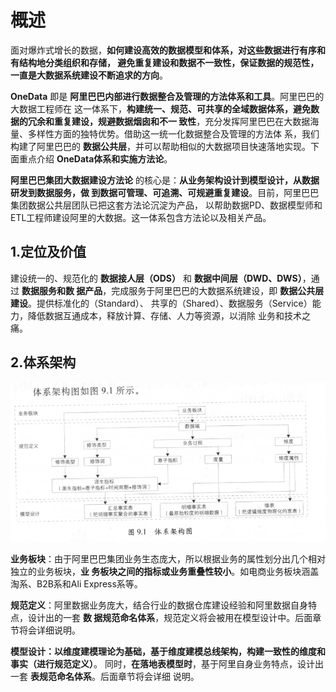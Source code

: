 概述
================================================================================
面对爆炸式增长的数据，**如何建设高效的数据模型和体系，对这些数据进行有序和有结构地分类组织和存储，
避免重复建设和数据不一致性，保证数据的规范性，一直是大数据系统建设不断追求的方向**。

**OneData** 即是 **阿里巴巴内部进行数据整合及管理的方法体系和工具**。阿里巴巴的大数据工程师在
这一体系下，**构建统一、规范、可共享的全域数据体系，避免数据的冗余和重复建设，规避数据烟囱和不一
致性**，充分发挥阿里巴巴在大数据海量、多样性方面的独特优势。借助这一统一化数据整合及管理的方法体
系，我们构建了阿里巴巴的 **数据公共层**，并可以帮助相似的大数据项目快速落地实现。下面重点介绍
**OneData体系和实施方法论**。

**阿里巴巴集团大数据建设方法论** 的核心是：**从业务架构设计到模型设计，从数据研发到数据服务，做
到数据可管理、可追溯、可规避重复建设**。目前，阿里巴巴集团数据公共层团队已把这套方法论沉淀为产品，
以帮助数据PD、数据模型师和ETL工程师建设阿里的大数据。这一体系包含方法论以及相关产品。

## 1.定位及价值
建设统一的、规范化的 **数据接人层（ODS）** 和 **数据中间层（DWD、DWS）**，通过 **数据服务和数
据产品**，完成服务于阿里巴巴的大数据系统建设，即 **数据公共层建设**。提供标准化的（Standard）、
共享的（Shared）、数据服务（Service）能力，降低数据互通成本，释放计算、存储、人力等资源，以消除
业务和技术之痛。

## 2.体系架构

![体系架构](img/1.png)

**业务板块**：由于阿里巴巴集团业务生态庞大，所以根据业务的属性划分出几个相对独立的业务板块，**业
务板块之间的指标或业务重叠性较小**。如电商业务板块涵盖淘系、B2B系和Ali Express系等。

**规范定义**：阿里数据业务庞大，结合行业的数据仓库建设经验和阿里数据自身特点，设计出的一套 **数
据规范命名体系**，规范定义将会被用在模型设计中。后面章节将会详细说明。

**模型设计：以维度建模理论为基础，基于维度建模总线架构，构建一致性的维度和事实（进行规范定义）**。
同时，**在落地表模型时**，基于阿里自身业务特点，设计出一套 **表规范命名体系**。后面章节将会详细
说明。

